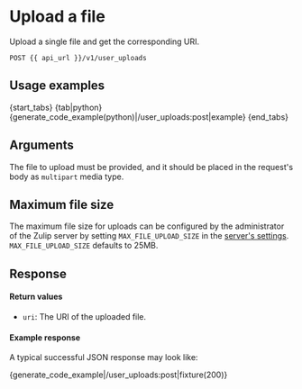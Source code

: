 # Upload a file

Upload a single file and get the corresponding URI.

`POST {{ api_url }}/v1/user_uploads`

## Usage examples

{start_tabs}
{tab|python}
{generate_code_example(python)|/user_uploads:post|example}
{end_tabs}

## Arguments

The file to upload must be provided, and it should be placed in the request's
body as `multipart` media type.

## Maximum file size

The maximum file size for uploads can be configured by the
administrator of the Zulip server by setting `MAX_FILE_UPLOAD_SIZE`
in the [server's settings][1]. `MAX_FILE_UPLOAD_SIZE` defaults
to 25MB.

[1]: https://zulip.readthedocs.io/en/latest/subsystems/settings.html#server-settings

## Response

#### Return values

* `uri`: The URI of the uploaded file.

#### Example response

A typical successful JSON response may look like:

{generate_code_example|/user_uploads:post|fixture(200)}

